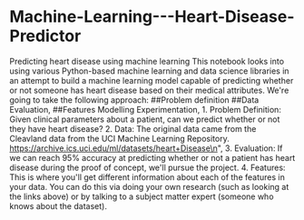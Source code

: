 # Machine-Learning---Heart-Disease-Predictor
Predicting heart disease using machine learning  This notebook looks into using various Python-based machine learning and data science libraries in an attempt to build a machine learning model capable of predicting whether or not someone has heart disease based on their medical attributes. We're going to take the following approach: ##Problem definition ##Data Evaluation, ##Features Modelling          Experimentation,     1. Problem Definition:     Given clinical parameters about a patient, can we predict whether or not they have heart disease?         2. Data:     The original data came from the Cleavland data from the UCI Machine Learning Repository.          https://archive.ics.uci.edu/ml/datasets/heart+Disease\n",          3. Evaluation:     If we can reach 95% accuracy at predicting whether or not a patient has heart disease during the proof of concept, we'll pursue the project.          4. Features:     This is where you'll get different information about each of the features in your data. You can do this via doing      your own research (such as looking at the links above) or by talking to a subject matter expert (someone who   knows about the dataset).    
